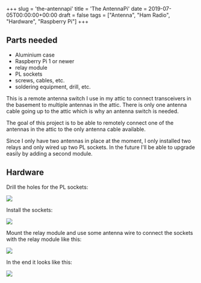 +++
slug = 'the-antennapi'
title = 'The AntennaPi'
date = 2019-07-05T00:00:00+00:00
draft = false
tags = ["Antenna", "Ham Radio", "Hardware", "Raspberry Pi"]
+++
## Parts needed

  * Aluminium case
  * Raspberry Pi 1 or newer
  * relay module
  * PL sockets
  * screws, cables, etc.
  * soldering equipment, drill, etc.

This is a remote antenna switch I use in my attic to connect transceivers
in the basement to multiple antennas in the attic. There is only one antenna
cable going up to the attic which is why an antenna switch is needed.

The goal of this project is to be able to remotely connect one of the
antennas in the attic to the only antenna cable available.

Since I only have two antennas in place at the moment, I only installed
two relays and only wired up two PL sockets. In the future I'll be able
to upgrade easily by adding a second module.

## Hardware

Drill the holes for the PL sockets:


![](/img/the-antennapi-1.jpg)


Install the sockets:


![](/img/the-antennapi-2.jpg)


Mount the relay module and use some antenna wire to connect the sockets with the relay module like this:


![](/img/the-antennapi-3.jpg)


In the end it looks like this:


![](/img/the-antennapi-4.jpg)